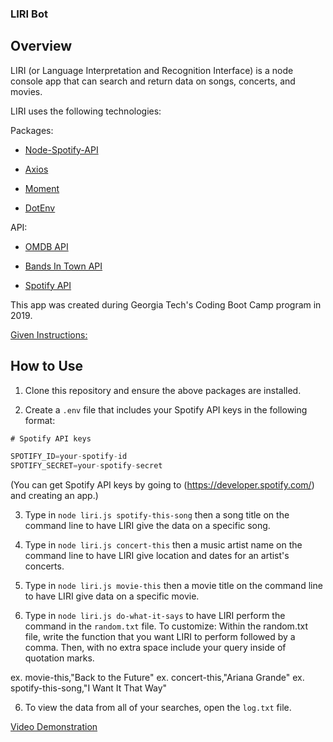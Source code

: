 ### LIRI Bot

## Overview

LIRI (or Language Interpretation and Recognition Interface) is a node console app that can search and return data on songs, concerts, and movies.

LIRI uses the following technologies:

  Packages:

  * [Node-Spotify-API](https://www.npmjs.com/package/node-spotify-api)

  * [Axios](https://www.npmjs.com/package/axios)

  * [Moment](https://www.npmjs.com/package/moment)

  * [DotEnv](https://www.npmjs.com/package/dotenv)

  API:

  * [OMDB API](http://www.omdbapi.com) 

  * [Bands In Town API](http://www.artists.bandsintown.com/bandsintown-api)

  * [Spotify API](https://developer.spotify.com/documentation/web-api/)

This app was created during Georgia Tech's Coding Boot Camp program in 2019.

[Given Instructions:](/homework_instructions.md)
  
## How to Use

1. Clone this repository and ensure the above packages are installed.

2. Create a `.env` file that includes your Spotify API keys in the following format:

```js
# Spotify API keys

SPOTIFY_ID=your-spotify-id
SPOTIFY_SECRET=your-spotify-secret
```
(You can get Spotify API keys by going to (https://developer.spotify.com/) and creating an app.)

3. Type in `node liri.js spotify-this-song` then a song title on the command line to have LIRI give the data on a specific song.

4. Type in `node liri.js concert-this` then a music artist name on the command line to have LIRI give location and dates for an artist's concerts.

5. Type in `node liri.js movie-this` then a movie title on the command line to have LIRI give data on a specific movie.

5. Type in `node liri.js do-what-it-says` to have LIRI perform the command in the `random.txt` file. To customize: Within the random.txt file, write the function that you want LIRI to perform followed by a comma. Then, with no extra space include your query inside of quotation marks.

  ex. movie-this,"Back to the Future"
  ex. concert-this,"Ariana Grande"
  ex. spotify-this-song,"I Want It That Way"

6. To view the data from all of your searches, open the `log.txt` file.
    
[Video Demonstration](https://drive.google.com/file/d/1yd2Bjn9KSL1-udKSWDzyWylPGjrR3Y9L/view)

